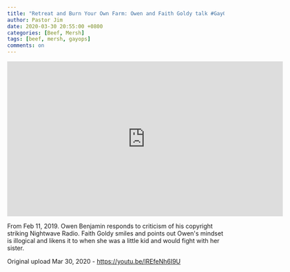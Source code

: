 ```yaml
---
title: "Retreat and Burn Your Own Farm: Owen and Faith Goldy talk #GayOps"
author: Pastor Jim
date: 2020-03-30 20:55:00 +0800
categories: [Beef, Mersh]
tags: [beef, mersh, gayops]
comments: on
---
```


<iframe width="640" height="360" scrolling="no" frameborder="0" style="border: none;" src="https://www.bitchute.com/embed/P3IhnNasYVPk/"></iframe>

From Feb 11, 2019. Owen Benjamin responds to criticism of his copyright striking Nightwave Radio. Faith Goldy smiles and points out Owen's mindset is illogical and likens it to when she was a little kid and would fight with her sister.



Original upload Mar 30, 2020 - https://youtu.be/lREfeNh6I9U